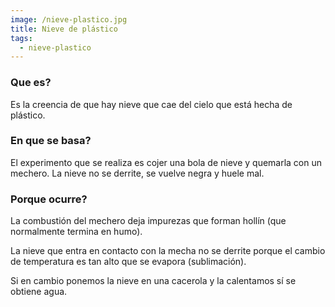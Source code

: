 ```yaml
---
image: /nieve-plastico.jpg
title: Nieve de plástico
tags: 
  - nieve-plastico
---
```


### Que es?

Es la creencia de que hay nieve que cae del cielo que está hecha de plástico.

### En que se basa?

El experimento que se realiza es cojer una bola de nieve y quemarla con un mechero. La nieve no se derrite, se vuelve negra y huele mal.

### Porque ocurre?

La combustión del mechero deja impurezas que forman hollín (que normalmente termina en humo).

La nieve que entra en contacto con la mecha no se derrite porque el cambio de temperatura es tan alto que se evapora (sublimación).

Si en cambio ponemos la nieve en una cacerola y la calentamos sí se obtiene agua.